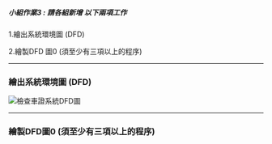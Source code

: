##### 小組作業3 : 請各組新增 以下兩項工作
1.繪出系統環境圖 (DFD)

2.繪製DFD 圖0 (須至少有三項以上的程序)

---
### 繪出系統環境圖 (DFD)

![檢查車證系統DFD圖](https://user-images.githubusercontent.com/94920331/198517345-4ff69159-0711-4e93-9b0b-8024e7d97b93.png)

---
### 繪製DFD圖0 (須至少有三項以上的程序)

